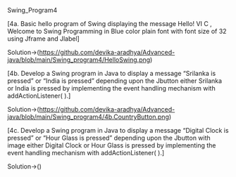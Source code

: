 Swing_Program4

[4a. Basic hello program of Swing displaying the message Hello! VI C , Welcome to Swing
Programming in Blue color plain font with font size of 32 using Jframe and Jlabel]


Solution->(https://github.com/devika-aradhya/Advanced-java/blob/main/Swing_program4/HelloSwing.png)


[4b. Develop a Swing program in Java to display a message “Srilanka is pressed” or “India is
pressed” depending upon the Jbutton either Srilanka or India is pressed by implementing the
event handling mechanism with addActionListener( ).]

Solution->(https://github.com/devika-aradhya/Advanced-java/blob/main/Swing_program4/4b.CountryButton.png)


[4c. Develop a Swing program in Java to display a message “Digital Clock is pressed” or “Hour
Glass is pressed” depending upon the Jbutton with image either Digital Clock or Hour Glass is
pressed by implementing the event handling mechanism with addActionListener( ).]

Solution->()


